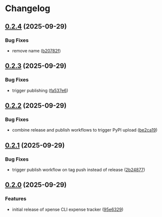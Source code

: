 # Changelog

## [0.2.4](https://github.com/Gabriel-Rockson/xpense/compare/xpense-v0.2.3...xpense-v0.2.4) (2025-09-29)


### Bug Fixes

* remove name ([b20782f](https://github.com/Gabriel-Rockson/xpense/commit/b20782f8a4048582645f622d06417767b2ea712a))

## [0.2.3](https://github.com/Gabriel-Rockson/xpense/compare/xpense-v0.2.2...xpense-v0.2.3) (2025-09-29)


### Bug Fixes

* trigger publishing ([fa537e6](https://github.com/Gabriel-Rockson/xpense/commit/fa537e6f8b170636b198bba0b59506fb78adc5a2))

## [0.2.2](https://github.com/Gabriel-Rockson/xpense/compare/xpense-v0.2.1...xpense-v0.2.2) (2025-09-29)


### Bug Fixes

* combine release and publish workflows to trigger PyPI upload ([be2ca19](https://github.com/Gabriel-Rockson/xpense/commit/be2ca19f0cdd79564513b6132d593e1088973ea4))

## [0.2.1](https://github.com/Gabriel-Rockson/xpense/compare/xpense-v0.2.0...xpense-v0.2.1) (2025-09-29)


### Bug Fixes

* trigger publish workflow on tag push instead of release ([2b24877](https://github.com/Gabriel-Rockson/xpense/commit/2b24877daf1f478af0f066024084dcd458d4b82d))

## [0.2.0](https://github.com/Gabriel-Rockson/xpense/compare/xpense-v0.1.0...xpense-v0.2.0) (2025-09-29)


### Features

* initial release of xpense CLI expense tracker ([95e6329](https://github.com/Gabriel-Rockson/xpense/commit/95e6329d27134a4856afaecc1771aaf00ed755a5))
